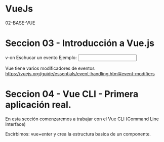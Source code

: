 # VueJs
02-BASE-VUE

# Seccion 03 - Introducción a Vue.js
v-on Eschucar un evento
Ejemplo:
<input type="text" v-model="sms" v-on:keypress="addFrases">


Vue tiene varios modificadores de eventos
https://vuejs.org/guide/essentials/event-handling.html#event-modifiers

# Seccion 04 - Vue CLI - Primera aplicación real.

En esta sección comenzaremos a trabajar con el Vue CLI (Command Line Interface)

Escirbimos: vue+enter y crea la estructura basica de un componente. 

